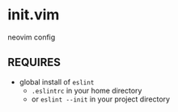 # init.vim
neovim config

## REQUIRES
  
  - global install of `eslint`
    - `.eslintrc` in your home directory
    - or `eslint --init` in your project directory
